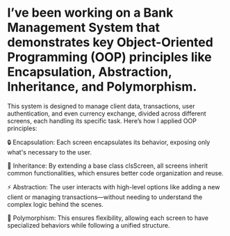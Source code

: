 # I’ve been working on a Bank Management System that demonstrates key Object-Oriented Programming (OOP) principles like Encapsulation, Abstraction, Inheritance, and Polymorphism.

This system is designed to manage client data, transactions, user authentication, and even currency exchange, divided across different screens, each handling its specific task. Here’s how I applied OOP principles:

🔒 Encapsulation: Each screen encapsulates its behavior, exposing only what's necessary to the user.

🔄 Inheritance: By extending a base class clsScreen, all screens inherit common functionalities, which ensures better code organization and reuse.

⚡ Abstraction: The user interacts with high-level options like adding a new client or managing transactions—without needing to understand the complex logic behind the scenes.

🔄 Polymorphism: This ensures flexibility, allowing each screen to have specialized behaviors while following a unified structure.
